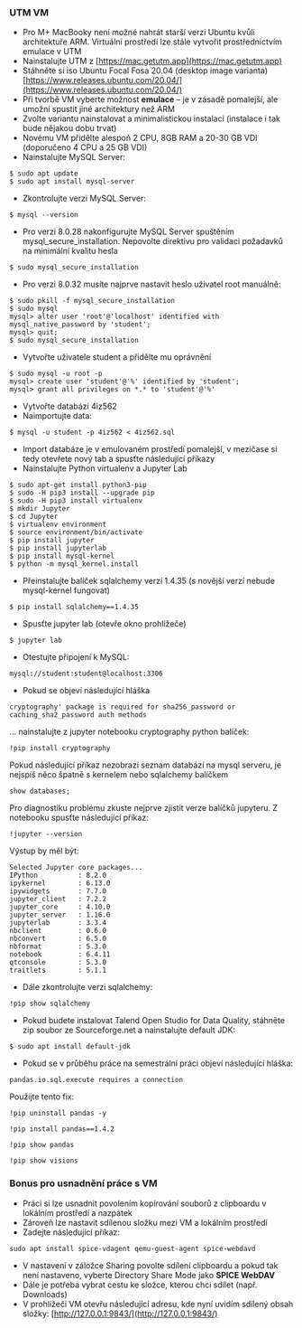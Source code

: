 ### UTM VM

* Pro M+ MacBooky není možné nahrát starší verzi Ubuntu kvůli architektuře ARM. Virtuální prostředí lze stále vytvořit prostřednictvím emulace v UTM
* Nainstalujte UTM z [https://mac.getutm.app](https://mac.getutm.app)
* Stáhněte si iso Ubuntu Focal Fosa 20.04 (desktop image varianta) [https://www.releases.ubuntu.com/20.04/](https://www.releases.ubuntu.com/20.04/)
* Při tvorbě VM vyberte možnost **emulace** – je v zásadě pomalejší, ale umožní spustit jiné architektury než ARM
* Zvolte variantu nainstalovat a minimalistickou instalaci (instalace i tak bude nějakou dobu trvat)
* Novému VM přidělte alespoň 2 CPU, 8GB RAM a 20-30 GB VDI (doporučeno 4 CPU a 25 GB VDI)
* Nainstalujte MySQL Server:
```
$ sudo apt update
$ sudo apt install mysql-server
```
* Zkontrolujte verzi MySQL Server:
```
$ mysql --version
```
* Pro verzi 8.0.28 nakonfigurujte MySQL Server spuštěním mysql_secure_installation. Nepovolte direktivu pro validaci požadavků na minimální kvalitu hesla
```
$ sudo mysql_secure_installation
```
* Pro verzi 8.0.32 musíte najprve nastavit heslo uživatel root manuálně:
```
$ sudo pkill -f mysql_secure_installation
$ sudo mysql
mysql> alter user 'root'@'localhost' identified with mysql_native_password by 'student';
mysql> quit;
$ sudo mysql_secure_installation
```
* Vytvořte uživatele student a přidělte mu oprávnění
```
$ sudo mysql -u root -p
mysql> create user 'student'@'%' identified by 'student';
mysql> grant all privileges on *.* to 'student'@'%'
```
* Vytvořte databázi 4iz562
* Naimportujte data:
```
$ mysql -u student -p 4iz562 < 4iz562.sql
```
* Import databáze je v emulovaném prostředí pomalejší, v mezičase si tedy otevřete nový tab a spusťte následující příkazy
* Nainstalujte Python virtualenv a Jupyter Lab
```
$ sudo apt-get install python3-pip
$ sudo -H pip3 install --upgrade pip
$ sudo -H pip3 install virtualenv
$ mkdir Jupyter
$ cd Jupyter
$ virtualenv environment
$ source environment/bin/activate
$ pip install jupyter
$ pip install jupyterlab
$ pip install mysql-kernel
$ python -m mysql_kernel.install
```
* Přeinstalujte balíček sqlalchemy verzí 1.4.35 (s novější verzí nebude mysql-kernel fungovat)
```
$ pip install sqlalchemy==1.4.35
```
* Spusťte jupyter lab (otevře okno prohlížeče)
```
$ jupyter lab
```
* Otestujte připojení k MySQL:
```
mysql://student:student@localhost:3306
```
* Pokud se objeví následující hláška
```
cryptography' package is required for sha256_password or caching_sha2_password auth methods
```
... nainstalujte z jupyter notebooku cryptography python balíček:
```
!pip install cryptography
```
Pokud následující příkaz nezobrazí seznam databází na mysql serveru, je nejspíš něco špatně s kernelem nebo sqlalchemy balíčkem
```
show databases;
```
Pro diagnostiku problému zkuste nejprve zjistit verze balíčků jupyteru. Z notebooku spusťte následující příkaz:
```
!jupyter --version
```
Výstup by měl být:
```
Selected Jupyter core packages...
IPython          : 8.2.0
ipykernel        : 6.13.0
ipywidgets       : 7.7.0
jupyter_client   : 7.2.2
jupyter_core     : 4.10.0
jupyter_server   : 1.16.0
jupyterlab       : 3.3.4
nbclient         : 0.6.0
nbconvert        : 6.5.0
nbformat         : 5.3.0
notebook         : 6.4.11
qtconsole        : 5.3.0
traitlets        : 5.1.1
```
* Dále zkontrolujte verzi sqlalchemy:
```
!pip show sqlalchemy
```
* Pokud budete instalovat Talend Open Studio for Data Quality, stáhněte zip soubor ze Sourceforge.net a nainstalujte default JDK:
```
$ sudo apt install default-jdk
```
* Pokud se v průběhu práce na semestrální práci objeví následující hláška:
```
pandas.io.sql.execute requires a connection
```
Použijte tento fix:
```
!pip uninstall pandas -y
```
```
!pip install pandas==1.4.2
```
```
!pip show pandas
```
```
!pip show visions
```
### Bonus pro usnadnění práce s VM
* Práci si lze usnadnit povolením kopírování souborů z clipboardu v lokálním prostředí a nazpátek
* Zároveň lze nastavit sdílenou složku mezi VM a lokálním prostředí
* Zadejte následující příkaz:
 ```
sudo apt install spice-vdagent qemu-guest-agent spice-webdavd
``` 
* V nastavení v záložce Sharing povolte sdílení clipboardu a pokud tak není nastaveno, vyberte Directory Share Mode jako **SPICE WebDAV**
* Dále je potřeba vybrat cestu ke složce, kterou chci sdílet (např. Downloads)
* V prohlížeči VM otevřu následující adresu, kde nyní uvidím sdílený obsah složky: [http://127.0.0.1:9843/](http://127.0.0.1:9843/)
